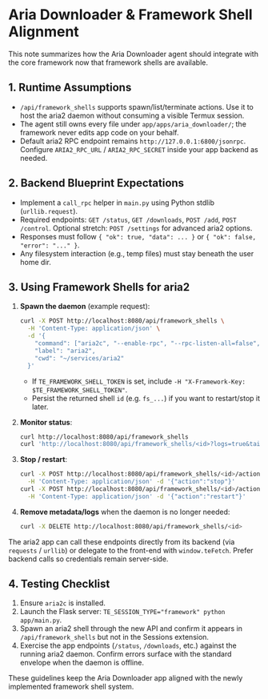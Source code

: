 # Aria Downloader & Framework Shell Alignment

This note summarizes how the Aria Downloader agent should integrate with the core
framework now that framework shells are available.

## 1. Runtime Assumptions
- `/api/framework_shells` supports spawn/list/terminate actions. Use it to host the
  aria2 daemon without consuming a visible Termux session.
- The agent still owns every file under `app/apps/aria_downloader/`; the framework
  never edits app code on your behalf.
- Default aria2 RPC endpoint remains `http://127.0.0.1:6800/jsonrpc`. Configure
  `ARIA2_RPC_URL` / `ARIA2_RPC_SECRET` inside your app backend as needed.

## 2. Backend Blueprint Expectations
- Implement a `call_rpc` helper in `main.py` using Python stdlib (`urllib.request`).
- Required endpoints: `GET /status`, `GET /downloads`, `POST /add`, `POST /control`.
  Optional stretch: `POST /settings` for advanced aria2 options.
- Responses must follow `{ "ok": true, "data": ... }` or `{ "ok": false, "error": "..." }`.
- Any filesystem interaction (e.g., temp files) must stay beneath the user home dir.

## 3. Using Framework Shells for aria2
1. **Spawn the daemon** (example request):
   ```bash
   curl -X POST http://localhost:8080/api/framework_shells \
     -H 'Content-Type: application/json' \
     -d '{
       "command": ["aria2c", "--enable-rpc", "--rpc-listen-all=false", "--rpc-allow-origin-all"],
       "label": "aria2",
       "cwd": "~/services/aria2"
     }'
   ```
   - If `TE_FRAMEWORK_SHELL_TOKEN` is set, include
     `-H "X-Framework-Key: $TE_FRAMEWORK_SHELL_TOKEN"`.
   - Persist the returned shell `id` (e.g. `fs_...`) if you want to restart/stop it later.

2. **Monitor status**:
   ```bash
   curl http://localhost:8080/api/framework_shells
   curl 'http://localhost:8080/api/framework_shells/<id>?logs=true&tail=200'
   ```

3. **Stop / restart**:
   ```bash
   curl -X POST http://localhost:8080/api/framework_shells/<id>/action \
     -H 'Content-Type: application/json' -d '{"action":"stop"}'
   curl -X POST http://localhost:8080/api/framework_shells/<id>/action \
     -H 'Content-Type: application/json' -d '{"action":"restart"}'
   ```

4. **Remove metadata/logs** when the daemon is no longer needed:
   ```bash
   curl -X DELETE http://localhost:8080/api/framework_shells/<id>
   ```

The aria2 app can call these endpoints directly from its backend (via `requests`
/ `urllib`) or delegate to the front-end with `window.teFetch`. Prefer backend calls
so credentials remain server-side.

## 4. Testing Checklist
1. Ensure `aria2c` is installed.
2. Launch the Flask server: `TE_SESSION_TYPE="framework" python app/main.py`.
3. Spawn an aria2 shell through the new API and confirm it appears in
   `/api/framework_shells` but not in the Sessions extension.
4. Exercise the app endpoints (`/status`, `/downloads`, etc.) against the running
   aria2 daemon. Confirm errors surface with the standard envelope when the daemon
   is offline.

These guidelines keep the Aria Downloader app aligned with the newly implemented
framework shell system.
